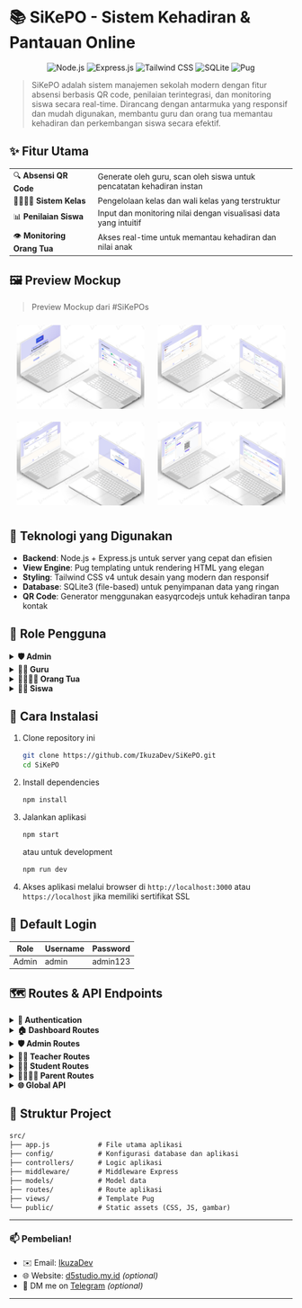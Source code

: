 # 📚 SiKePO - Sistem Kehadiran & Pantauan Online
<p align="center">
  <img src="https://img.shields.io/badge/Node.js-339933?style=for-the-badge&logo=nodedotjs&logoColor=white" alt="Node.js">
  <img src="https://img.shields.io/badge/Express.js-000000?style=for-the-badge&logo=express&logoColor=white" alt="Express.js">
  <img src="https://img.shields.io/badge/Tailwind_CSS-38B2AC?style=for-the-badge&logo=tailwind-css&logoColor=white" alt="Tailwind CSS">
  <img src="https://img.shields.io/badge/SQLite-07405E?style=for-the-badge&logo=sqlite&logoColor=white" alt="SQLite">
  <img src="https://img.shields.io/badge/Pug-A86454?style=for-the-badge&logo=pug&logoColor=white" alt="Pug">
</p>

> SiKePO adalah sistem manajemen sekolah modern dengan fitur absensi berbasis QR code, penilaian terintegrasi, dan monitoring siswa secara real-time. Dirancang dengan antarmuka yang responsif dan mudah digunakan, membantu guru dan orang tua memantau kehadiran dan perkembangan siswa secara efektif.

## ✨ Fitur Utama

<table>
  <tr>
    <td>🔍 <b>Absensi QR Code</b></td>
    <td>Generate oleh guru, scan oleh siswa untuk pencatatan kehadiran instan</td>
  </tr>
  <tr>
    <td>👨‍👩‍👧‍👦 <b>Sistem Kelas</b></td>
    <td>Pengelolaan kelas dan wali kelas yang terstruktur</td>
  </tr>
  <tr>
    <td>📊 <b>Penilaian Siswa</b></td>
    <td>Input dan monitoring nilai dengan visualisasi data yang intuitif</td>
  </tr>
  <tr>
    <td>👁️ <b>Monitoring Orang Tua</b></td>
    <td>Akses real-time untuk memantau kehadiran dan nilai anak</td>
  </tr>
</table>

## 🖼️ Preview Mockup

> Preview Mockup dari #SiKePOs

<div align="center">
  <img src="preview/mockup/mockup-SiKePO.jpg" alt="Dashboard SiKePO" width="45%" style="margin: 10px;">
  <img src="preview/mockup/mockup-SiKePO1.jpg" alt="Absensi QR Code" width="45%" style="margin: 10px;">
  <img src="preview/mockup/mockup-SiKePO2.jpg" alt="Monitoring Nilai" width="45%" style="margin: 10px;">
  <img src="preview/mockup/mockup-SiKePO3.jpg" alt="Dashboard Orang Tua" width="45%" style="margin: 10px;">
</div>

## 🧩 Teknologi yang Digunakan

- **Backend**: Node.js + Express.js untuk server yang cepat dan efisien
- **View Engine**: Pug templating untuk rendering HTML yang elegan
- **Styling**: Tailwind CSS v4 untuk desain yang modern dan responsif
- **Database**: SQLite3 (file-based) untuk penyimpanan data yang ringan
- **QR Code**: Generator menggunakan easyqrcodejs untuk kehadiran tanpa kontak

## 👥 Role Pengguna

<details>
  <summary><b>🛡️ Admin</b></summary>
  <ul>
    <li>Mengelola data guru, siswa, orang tua</li>
    <li>Mengelola kelas dan menetapkan wali kelas</li>
    <li>Mengelola berita untuk orang tua</li>
    <li>Melihat laporan absensi dan nilai siswa</li>
  </ul>
</details>

<details>
  <summary><b>👨‍🏫 Guru</b></summary>
  <ul>
    <li>Sebagai pengajar atau wali kelas</li>
    <li>Membuat QR code harian untuk absensi</li>
    <li>Menginput nilai siswa</li>
    <li>Melihat data dan perkembangan siswa</li>
  </ul>
</details>

<details>
  <summary><b>👨‍👩‍👧‍👦 Orang Tua</b></summary>
  <ul>
    <li>Melihat absensi dan nilai anak</li>
    <li>Melihat catatan dari guru</li>
    <li>Memantau perkembangan anak secara real-time</li>
  </ul>
</details>

<details>
  <summary><b>👨‍🎓 Siswa</b></summary>
  <ul>
    <li>Melakukan absensi dengan scan QR</li>
    <li>Melihat nilai dan catatan pribadi</li>
    <li>Melihat riwayat kehadiran dan prestasi</li>
  </ul>
</details>

## 🚀 Cara Instalasi

1. Clone repository ini
   ```bash
   git clone https://github.com/IkuzaDev/SiKePO.git
   cd SiKePO
   ```

2. Install dependencies
   ```bash
   npm install
   ```

3. Jalankan aplikasi
   ```bash
   npm start
   ```
   atau untuk development
   ```bash
   npm run dev
   ```

4. Akses aplikasi melalui browser di `http://localhost:3000` atau `https://localhost` jika memiliki sertifikat SSL

## 🔑 Default Login

| Role  | Username | Password  |
|-------|----------|-----------|
| Admin | admin    | admin123  |

## 🗺️ Routes & API Endpoints

<details>
  <summary><b>🔐 Authentication</b></summary>
  
  - `GET /login` - Menampilkan halaman login
  - `POST /login` - Memproses login user
  - `GET /logout` - Logout user dan menghapus token
</details>

<details>
  <summary><b>🏠 Dashboard Routes</b></summary>
  
  - `GET /` - Halaman utama/landing page
</details>

<details>
  <summary><b>🛡️ Admin Routes</b></summary>

  ### Page Routes
  - `GET /admin/dashboard` - Dashboard admin
  - `GET /admin/users` - Manajemen pengguna
  - `GET /admin/classes` - Manajemen kelas
  - `GET /admin/classes/:id/students` - Manajemen siswa dalam kelas
  - `GET /admin/landing-page` - Manajemen landing page
  - `GET /admin/reports` - Laporan
  - `GET /admin/subjects` - Manajemen mata pelajaran
  - `GET /admin/announcements` - Manajemen pengumuman
  - `GET /admin/announcements/add` - Form tambah pengumuman
  - `GET /admin/announcements/edit/:id` - Form edit pengumuman

  ### API Routes - Users
  - `GET /admin/api/users` - Mendapatkan semua data pengguna
  - `GET /admin/api/users/:id` - Mendapatkan data pengguna tertentu
  - `POST /admin/api/users` - Membuat pengguna baru
  - `PUT /admin/api/users/:id` - Mengubah data pengguna
  - `DELETE /admin/api/users/:id` - Menghapus pengguna

  ### API Routes - Classes
  - `GET /admin/api/classes` - Mendapatkan semua data kelas
  - `GET /admin/api/classes/:id` - Mendapatkan data kelas tertentu
  - `POST /admin/api/classes` - Membuat kelas baru
  - `PUT /admin/api/classes/:id` - Mengubah data kelas
  - `DELETE /admin/api/classes/:id` - Menghapus kelas

  ### API Routes - Landing Page
  - `GET /admin/api/landing-page` - Mendapatkan semua konten landing page
  - `GET /admin/api/landing-page/:id` - Mendapatkan konten tertentu
  - `POST /admin/api/landing-page` - Membuat konten baru
  - `PUT /admin/api/landing-page/:id` - Mengubah konten
  - `DELETE /admin/api/landing-page/:id` - Menghapus konten

  ### API Routes - Subjects
  - `GET /admin/api/subjects` - Mendapatkan semua mata pelajaran
  - `GET /admin/api/subjects/:id` - Mendapatkan mata pelajaran tertentu
  - `POST /admin/api/subjects` - Membuat mata pelajaran baru
  - `PUT /admin/api/subjects/:id` - Mengubah mata pelajaran
  - `DELETE /admin/api/subjects/:id` - Menghapus mata pelajaran

  ### API Routes - Announcements
  - `POST /admin/announcements` - Membuat pengumuman baru
  - `POST /admin/announcements/:id` - Mengubah pengumuman
  - `DELETE /admin/api/announcements/:id` - Menghapus pengumuman

  ### API Routes - Students
  - `PUT /admin/api/students/:id/remove-from-class` - Mengeluarkan siswa dari kelas
  - `GET /admin/api/students/byUserId/:userId` - Mendapatkan data siswa berdasarkan ID user
</details>

<details>
  <summary><b>👨‍🏫 Teacher Routes</b></summary>

  ### Page Routes
  - `GET /teacher/dashboard` - Dashboard guru
  - `GET /teacher/attendance` - Manajemen absensi siswa
  - `GET /teacher/students` - Daftar siswa
  - `GET /teacher/grades` - Input nilai siswa

  ### API Routes - Attendance
  - `POST /teacher/api/attendance` - Membuat data absensi baru
  - `PUT /teacher/api/attendance/:id` - Mengubah status absensi
  - `DELETE /teacher/api/attendance/:id` - Menghapus data absensi
  - `POST /teacher/api/attendance/bulk` - Membuat/mengubah banyak data absensi sekaligus

  ### API Routes - Grades
  - `POST /teacher/grades` - Membuat data nilai baru
  - `PUT /teacher/grades/:id` - Mengubah nilai
  - `DELETE /teacher/grades/:id` - Menghapus data nilai
  - `POST /teacher/grades/batch` - Membuat/mengubah banyak data nilai sekaligus
  - `POST /teacher/api/grades` - Membuat data nilai baru (alternatif)
  - `PUT /teacher/api/grades/:id` - Mengubah nilai (alternatif)
  - `DELETE /teacher/api/grades/:id` - Menghapus data nilai (alternatif)
  - `POST /teacher/api/grades/bulk` - Membuat/mengubah banyak data nilai sekaligus (alternatif)
</details>

<details>
  <summary><b>👨‍🎓 Student Routes</b></summary>

  ### Page Routes
  - `GET /student/dashboard` - Dashboard siswa
  - `GET /student/attendance` - Melihat riwayat absensi
  - `GET /student/grades` - Melihat nilai
  - `GET /student/qr-scanner` - Scanner QR code untuk absensi

  ### API Routes
  - `POST /student/api/scan-qr` - Endpoint untuk siswa melakukan scan QR code
</details>

<details>
  <summary><b>👨‍👩‍👧‍👦 Parent Routes</b></summary>

  ### Page Routes
  - `GET /parent/dashboard` - Dashboard orang tua
  - `GET /parent/announcement/:id` - Melihat detail pengumuman
  - `GET /parent/children` - Alias untuk dashboard
  - `GET /parent/child` - Melihat detail anak (dengan query param childId)
  - `GET /parent/child/:id` - Melihat detail anak berdasarkan ID
  - `GET /parent/attendance` - Melihat absensi anak (dengan query param childId)
  - `GET /parent/child/:id/attendance` - Melihat absensi anak berdasarkan ID
  - `GET /parent/grades` - Melihat nilai anak (dengan query param childId)
  - `GET /parent/child/:id/grades` - Melihat nilai anak berdasarkan ID
</details>

<details>
  <summary><b>🌐 Global API</b></summary>
  
  - `POST /api/attendance/scan` - Endpoint umum untuk scan QR code absensi
</details>

## 📂 Struktur Project

```
src/
├── app.js            # File utama aplikasi
├── config/           # Konfigurasi database dan aplikasi
├── controllers/      # Logic aplikasi
├── middleware/       # Middleware Express
├── models/           # Model data
├── routes/           # Route aplikasi
├── views/            # Template Pug
└── public/           # Static assets (CSS, JS, gambar)
```

---

### 📫 Pembelian!

- ✉️ Email: [IkuzaDev](mailto:dragon.studio.official@gmail.com)
- 🌐 Website: [d5studio.my.id](https://d5studio.my.id) *(optional)*
- 💬 DM me on [Telegram](https://t.me/IkuzaDev_ID) *(optional)*

---
